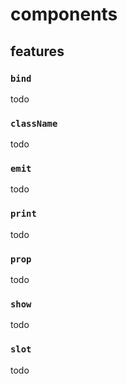 # components

## features

### `bind`

todo

### `className`

todo

### `emit`

todo

### `print`

todo

### `prop`

todo

### `show`

todo

### `slot`

todo
